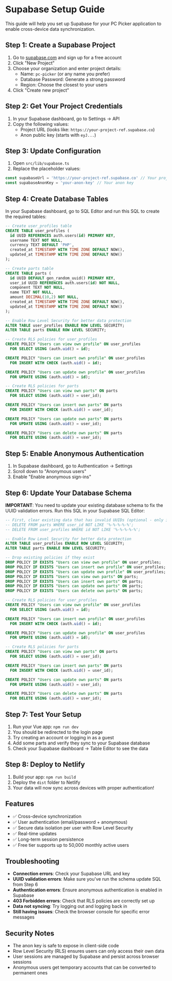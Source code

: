 # Supabase Setup Guide

This guide will help you set up Supabase for your PC Picker application to enable cross-device data synchronization.

## Step 1: Create a Supabase Project

1. Go to [supabase.com](https://supabase.com) and sign up for a free account
2. Click "New Project"
3. Choose your organization and enter project details:
   - Name: `pc-picker` (or any name you prefer)
   - Database Password: Generate a strong password
   - Region: Choose the closest to your users
4. Click "Create new project"

## Step 2: Get Your Project Credentials

1. In your Supabase dashboard, go to Settings → API
2. Copy the following values:
   - Project URL (looks like: `https://your-project-ref.supabase.co`)
   - Anon public key (starts with `eyJ...`)

## Step 3: Update Configuration

1. Open `src/lib/supabase.ts`
2. Replace the placeholder values:

```typescript
const supabaseUrl = 'https://your-project-ref.supabase.co' // Your project URL
const supabaseAnonKey = 'your-anon-key' // Your anon key
```

## Step 4: Create Database Tables

In your Supabase dashboard, go to SQL Editor and run this SQL to create the required tables:

```sql
-- Create user_profiles table
CREATE TABLE user_profiles (
  id UUID REFERENCES auth.users(id) PRIMARY KEY,
  username TEXT NOT NULL,
  currency TEXT DEFAULT 'PHP',
  created_at TIMESTAMP WITH TIME ZONE DEFAULT NOW(),
  updated_at TIMESTAMP WITH TIME ZONE DEFAULT NOW()
);

-- Create parts table
CREATE TABLE parts (
  id UUID DEFAULT gen_random_uuid() PRIMARY KEY,
  user_id UUID REFERENCES auth.users(id) NOT NULL,
  component TEXT NOT NULL,
  name TEXT NOT NULL,
  amount DECIMAL(10,2) NOT NULL,
  created_at TIMESTAMP WITH TIME ZONE DEFAULT NOW(),
  updated_at TIMESTAMP WITH TIME ZONE DEFAULT NOW()
);

-- Enable Row Level Security for better data protection
ALTER TABLE user_profiles ENABLE ROW LEVEL SECURITY;
ALTER TABLE parts ENABLE ROW LEVEL SECURITY;

-- Create RLS policies for user_profiles
CREATE POLICY "Users can view own profile" ON user_profiles
  FOR SELECT USING (auth.uid() = id);

CREATE POLICY "Users can insert own profile" ON user_profiles
  FOR INSERT WITH CHECK (auth.uid() = id);

CREATE POLICY "Users can update own profile" ON user_profiles
  FOR UPDATE USING (auth.uid() = id);

-- Create RLS policies for parts
CREATE POLICY "Users can view own parts" ON parts
  FOR SELECT USING (auth.uid() = user_id);

CREATE POLICY "Users can insert own parts" ON parts
  FOR INSERT WITH CHECK (auth.uid() = user_id);

CREATE POLICY "Users can update own parts" ON parts
  FOR UPDATE USING (auth.uid() = user_id);

CREATE POLICY "Users can delete own parts" ON parts
  FOR DELETE USING (auth.uid() = user_id);
```

## Step 5: Enable Anonymous Authentication

1. In Supabase dashboard, go to Authentication → Settings
2. Scroll down to "Anonymous users"
3. Enable "Enable anonymous sign-ins"

## Step 6: Update Your Database Schema

**IMPORTANT**: You need to update your existing database schema to fix the UUID validation errors. Run this SQL in your Supabase SQL Editor:

```sql
-- First, clear existing data that has invalid UUIDs (optional - only if you want to start fresh)
-- DELETE FROM parts WHERE user_id NOT LIKE '%-%-%-%-%';
-- DELETE FROM user_profiles WHERE id NOT LIKE '%-%-%-%-%';

-- Enable Row Level Security for better data protection
ALTER TABLE user_profiles ENABLE ROW LEVEL SECURITY;
ALTER TABLE parts ENABLE ROW LEVEL SECURITY;

-- Drop existing policies if they exist
DROP POLICY IF EXISTS "Users can view own profile" ON user_profiles;
DROP POLICY IF EXISTS "Users can insert own profile" ON user_profiles;
DROP POLICY IF EXISTS "Users can update own profile" ON user_profiles;
DROP POLICY IF EXISTS "Users can view own parts" ON parts;
DROP POLICY IF EXISTS "Users can insert own parts" ON parts;
DROP POLICY IF EXISTS "Users can update own parts" ON parts;
DROP POLICY IF EXISTS "Users can delete own parts" ON parts;

-- Create RLS policies for user_profiles
CREATE POLICY "Users can view own profile" ON user_profiles
  FOR SELECT USING (auth.uid() = id);

CREATE POLICY "Users can insert own profile" ON user_profiles
  FOR INSERT WITH CHECK (auth.uid() = id);

CREATE POLICY "Users can update own profile" ON user_profiles
  FOR UPDATE USING (auth.uid() = id);

-- Create RLS policies for parts
CREATE POLICY "Users can view own parts" ON parts
  FOR SELECT USING (auth.uid() = user_id);

CREATE POLICY "Users can insert own parts" ON parts
  FOR INSERT WITH CHECK (auth.uid() = user_id);

CREATE POLICY "Users can update own parts" ON parts
  FOR UPDATE USING (auth.uid() = user_id);

CREATE POLICY "Users can delete own parts" ON parts
  FOR DELETE USING (auth.uid() = user_id);
```

## Step 7: Test Your Setup

1. Run your Vue app: `npm run dev`
2. You should be redirected to the login page
3. Try creating an account or logging in as a guest
4. Add some parts and verify they sync to your Supabase database
5. Check your Supabase dashboard → Table Editor to see the data

## Step 8: Deploy to Netlify

1. Build your app: `npm run build`
2. Deploy the `dist` folder to Netlify
3. Your data will now sync across devices with proper authentication!

## Features

- ✅ Cross-device synchronization
- ✅ User authentication (email/password + anonymous)
- ✅ Secure data isolation per user with Row Level Security
- ✅ Real-time updates
- ✅ Long-term session persistence
- ✅ Free tier supports up to 50,000 monthly active users

## Troubleshooting

- **Connection errors**: Check your Supabase URL and key
- **UUID validation errors**: Make sure you've run the schema update SQL from Step 6
- **Authentication errors**: Ensure anonymous authentication is enabled in Supabase
- **403 Forbidden errors**: Check that RLS policies are correctly set up
- **Data not syncing**: Try logging out and logging back in
- **Still having issues**: Check the browser console for specific error messages

## Security Notes

- The anon key is safe to expose in client-side code
- Row Level Security (RLS) ensures users can only access their own data
- User sessions are managed by Supabase and persist across browser sessions
- Anonymous users get temporary accounts that can be converted to permanent ones
